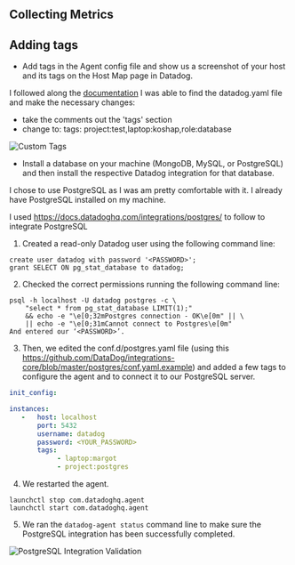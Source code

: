 ## Collecting Metrics 


## Adding tags

* Add tags in the Agent config file and show us a screenshot of your host and its tags on the Host Map page in Datadog.

I followed along the [documentation](https://docs.datadoghq.com/getting_started/tagging/assigning_tags/) I was able to find the datadog.yaml file and make the necessary changes:

- take the comments out the 'tags' section
- change to: 
		tags: project:test,laptop:koshap,role:database

![Custom Tags](https://imgur.com/a/xx5xpqs)


* Install a database on your machine (MongoDB, MySQL, or PostgreSQL) and then install the respective Datadog integration for that database.

I chose to use PostgreSQL as I was am pretty comfortable with it.  I already have PostgreSQL installed on my machine. 

I used  https://docs.datadoghq.com/integrations/postgres/ to follow to integrate PostgreSQL

1.	Created a read-only Datadog user using the following command line:

```
create user datadog with password '<PASSWORD>';
grant SELECT ON pg_stat_database to datadog;
```

2.	Checked the correct permissions running the following command line:

```
psql -h localhost -U datadog postgres -c \
    "select * from pg_stat_database LIMIT(1);"
    && echo -e "\e[0;32mPostgres connection - OK\e[0m" || \
    || echo -e "\e[0;31mCannot connect to Postgres\e[0m"
And entered our ‘<PASSWORD>’.
```

3.	Then, we edited the conf.d/postgres.yaml file (using this https://github.com/DataDog/integrations-core/blob/master/postgres/conf.yaml.example) and added a few tags to configure the agent and to connect it to our PostgreSQL server. 

```yaml
init_config:

instances:
   -   host: localhost
       port: 5432
       username: datadog
       password: <YOUR_PASSWORD>
       tags:
            - laptop:margot
            - project:postgres
```

4.	We restarted the agent.

```
launchctl stop com.datadoghq.agent
launchctl start com.datadoghq.agent
```

5.	We ran the `datadog-agent status` command line to make sure the PostgreSQL integration has been successfully completed.



![PostgreSQL Integration Validation](https://imgur.com/a/epPq5a3)
